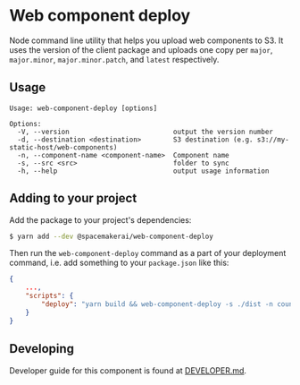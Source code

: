 # Web component deploy

Node command line utility that helps you upload web components to S3. It uses
the version of the client package and uploads one copy per `major`, `major.minor`,
`major.minor.patch`, and `latest` respectively.

## Usage

```
Usage: web-component-deploy [options]

Options:
  -V, --version                          output the version number
  -d, --destination <destination>        S3 destination (e.g. s3://my-static-host/web-components)
  -n, --component-name <component-name>  Component name
  -s, --src <src>                        folder to sync
  -h, --help                             output usage information
```

## Adding to your project

Add the package to your project's dependencies:

```bash
$ yarn add --dev @spacemakerai/web-component-deploy
```

Then run the `web-component-deploy` command as a part of your deployment command,
i.e. add something to your `package.json` like this:

```json
{
    ...,
    "scripts": {
        "deploy": "yarn build && web-component-deploy -s ./dist -n counter -d s3://my-components/web/",
    }
}
```

## Developing

Developer guide for this component is found at [DEVELOPER.md](DEVELOPER.md).
